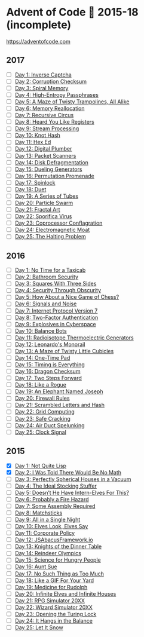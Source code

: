 # Advent of Code :christmas_tree: 2015-18 (incomplete)

https://adventofcode.com

## 2017

- [ ] [Day 1:  Inverse Captcha](/2017/01/src/main.rs)
- [ ] [Day 2:  Corruption Checksum](/2017/02/src/main.rs)
- [ ] [Day 3:  Spiral Memory](/2017/03/src/main.rs)
- [ ] [Day 4:  High-Entropy Passphrases](/2017/04/src/main.rs)
- [ ] [Day 5:  A Maze of Twisty Trampolines, All Alike](/2017/05/src/main.rs)
- [ ] [Day 6:  Memory Reallocation](/2017/06/src/main.rs)
- [ ] [Day 7:  Recursive Circus](/2017/07/src/main.rs)
- [ ] [Day 8:  Heard You Like Registers](/2017/08/src/main.rs)
- [ ] [Day 9:  Stream Processing](/2017/09/src/main.rs)
- [ ] [Day 10: Knot Hash](/2017/10/src/main.rs)
- [ ] [Day 11: Hex Ed](/2017/11/src/main.rs)
- [ ] [Day 12: Digital Plumber](/2017/12/src/main.rs)
- [ ] [Day 13: Packet Scanners](/2017/13/src/main.rs)
- [ ] [Day 14: Disk Defragmentation](/2017/14/src/main.rs)
- [ ] [Day 15: Dueling Generators](/2017/15/src/main.rs)
- [ ] [Day 16: Permutation Promenade](/2017/16/src/main.rs)
- [ ] [Day 17: Spinlock](/2017/17/src/main.rs)
- [ ] [Day 18: Duet](/2017/18/src/main.rs)
- [ ] [Day 19: A Series of Tubes](/2017/19/src/main.rs)
- [ ] [Day 20: Particle Swarm](/2017/20/src/main.rs)
- [ ] [Day 21: Fractal Art](/2017/21/src/main.rs)
- [ ] [Day 22: Sporifica Virus](/2017/22/src/main.rs)
- [ ] [Day 23: Coprocessor Conflagration](/2017/23/src/main.rs)
- [ ] [Day 24: Electromagnetic Moat](/2017/24/src/main.rs)
- [ ] [Day 25: The Halting Problem](/2017/25/src/main.rs)

## 2016

- [ ] [Day 1:  No Time for a Taxicab](/2016/01/src/main.rs)
- [ ] [Day 2:  Bathroom Security](/2016/02/src/main.rs)
- [ ] [Day 3:  Squares With Three Sides](/2016/03/src/main.rs)
- [ ] [Day 4:  Security Through Obscurity](/2016/04/src/main.rs)
- [ ] [Day 5:  How About a Nice Game of Chess?](/2016/05/src/main.rs)
- [ ] [Day 6:  Signals and Noise](/2016/06/src/main.rs)
- [ ] [Day 7:  Internet Protocol Version 7](/2016/07/src/main.rs)
- [ ] [Day 8:  Two-Factor Authentication](/2016/08/src/main.rs)
- [ ] [Day 9:  Explosives in Cyberspace](/2016/09/src/main.rs)
- [ ] [Day 10: Balance Bots](/2016/10/src/main.rs)
- [ ] [Day 11: Radioisotope Thermoelectric Generators](/2016/11/src/main.rs)
- [ ] [Day 12: Leonardo's Monorail](/2016/12/src/main.rs)
- [ ] [Day 13: A Maze of Twisty Little Cubicles](/2016/13/src/main.rs)
- [ ] [Day 14: One-Time Pad](/2016/14/src/main.rs)
- [ ] [Day 15: Timing is Everything](/2016/15/src/main.rs)
- [ ] [Day 16: Dragon Checksum](/2016/16/src/main.rs)
- [ ] [Day 17: Two Steps Forward](/2016/17/src/main.rs)
- [ ] [Day 18: Like a Rogue](/2016/18/src/main.rs)
- [ ] [Day 19: An Elephant Named Joseph](/2016/19/src/main.rs)
- [ ] [Day 20: Firewall Rules](/2016/20/src/main.rs)
- [ ] [Day 21: Scrambled Letters and Hash](/2016/21/src/main.rs)
- [ ] [Day 22: Grid Computing](/2016/22/src/main.rs)
- [ ] [Day 23: Safe Cracking](/2016/23/src/main.rs)
- [ ] [Day 24: Air Duct Spelunking](/2016/24/src/main.rs)
- [ ] [Day 25: Clock Signal](/2016/25/src/main.rs)

## 2015

- [x] [Day 1:  Not Quite Lisp](/2015/01/src/main.rs)
- [x] [Day 2:  I Was Told There Would Be No Math](/2015/02/src/main.rs)
- [ ] [Day 3:  Perfectly Spherical Houses in a Vacuum](/2015/03/src/main.rs)
- [ ] [Day 4:  The Ideal Stocking Stuffer](/2015/04/src/main.rs)
- [ ] [Day 5:  Doesn’t He Have Intern-Elves For This?](/2015/05/src/main.rs)
- [ ] [Day 6:  Probably a Fire Hazard](/2015/06/src/main.rs)
- [ ] [Day 7:  Some Assembly Required](/2015/07/src/main.rs)
- [ ] [Day 8:  Matchsticks](/2015/08/src/main.rs)
- [ ] [Day 9:  All in a Single Night](/2015/09/src/main.rs)
- [ ] [Day 10: Elves Look, Elves Say](/2015/10/src/main.rs)
- [ ] [Day 11: Corporate Policy](/2015/11/src/main.rs)
- [ ] [Day 12: JSAbacusFramework.io](/2015/12/src/main.rs)
- [ ] [Day 13: Knights of the Dinner Table](/2015/13/src/main.rs)
- [ ] [Day 14: Reindeer Olympics](/2015/14/src/main.rs)
- [ ] [Day 15: Science for Hungry People](/2015/15/src/main.rs)
- [ ] [Day 16: Aunt Sue](/2015/16/src/main.rs)
- [ ] [Day 17: No Such Thing as Too Much](/2015/17/src/main.rs)
- [ ] [Day 18: Like a GIF For Your Yard](/2015/18/src/main.rs)
- [ ] [Day 19: Medicine for Rudolph](/2015/19/src/main.rs)
- [ ] [Day 20: Infinite Elves and Infinite Houses](/2015/20/src/main.rs)
- [ ] [Day 21: RPG Simulator 20XX](/2015/21/src/main.rs)
- [ ] [Day 22: Wizard Simulator 20XX](/2015/22/src/main.rs)
- [ ] [Day 23: Opening the Turing Lock](/2015/23/src/main.rs)
- [ ] [Day 24: It Hangs in the Balance](/2015/24/src/main.rs)
- [ ] [Day 25: Let It Snow](/2015/25/src/main.rs)
